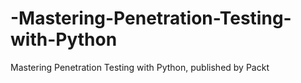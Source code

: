 # -Mastering-Penetration-Testing-with-Python
Mastering Penetration Testing with Python, published by Packt
